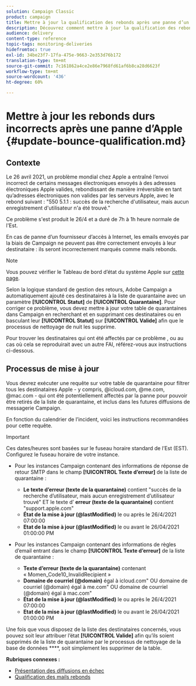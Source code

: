 ```yaml
---
solution: Campaign Classic
product: campaign
title: Mettre à jour la qualification des rebonds après une panne d’un FAI
description: Découvrez comment mettre à jour la qualification des rebonds après une panne d’un fournisseur d’accès à Internet.
audience: delivery
content-type: reference
topic-tags: monitoring-deliveries
hidefromtoc: true
exl-id: 34be23f7-17fa-475e-9663-2e353d76b172
translation-type: tm+mt
source-git-commit: 7c161862a4ce2e86e7968fd61af6b8ca28d6623f
workflow-type: tm+mt
source-wordcount: '436'
ht-degree: 60%

---
```


# Mettre à jour les rebonds durs incorrects après une panne d’Apple {#update-bounce-qualification.md}

## Contexte

Le 26 avril 2021, un problème mondial chez Apple a entraîné l’envoi incorrect de certains messages électroniques envoyés à des adresses électroniques Apple valides, rebondissant de manière irréversible en tant qu’adresses électroniques non valides par les serveurs Apple, avec le rebond suivant :  &quot;550 5.1.1 <email address>: succès de la recherche d&#39;utilisateur, mais aucun enregistrement d&#39;utilisateur n&#39;a été trouvé.&quot;

Ce problème s&#39;est produit le 26/4 et a duré de 7h à 1h heure normale de l&#39;Est.

En cas de panne d’un fournisseur d’accès à Internet, les emails envoyés par la biais de Campaign ne peuvent pas être correctement envoyés à leur destinataire : ils seront incorrectement marqués comme mails rebonds.

>[!NOTE]
>
>Vous pouvez vérifier le Tableau de bord d’état du système Apple sur [cette page](https://www.apple.com/support/systemstatus/).

Selon la logique standard de gestion des retours, Adobe Campaign a automatiquement ajouté ces destinataires à la liste de quarantaine avec un paramètre **[!UICONTROL Statut]** de **[!UICONTROL Quarantaine]**. Pour corriger ce problème, vous devez mettre à jour votre table de quarantaines dans Campaign en recherchant et en supprimant ces destinataires ou en basculant leur **[!UICONTROL Statut]** sur **[!UICONTROL Valide]** afin que le processus de nettoyage de nuit les supprime.

Pour trouver les destinataires qui ont été affectés par ce problème , ou au cas où cela se reproduirait avec un autre FAI, référez-vous aux instructions ci-dessous.

## Processus de mise à jour

Vous devrez exécuter une requête sur votre table de quarantaine pour filtrer tous les destinataires Apple - y compris, @icloud.com, @me.com, @mac.com - qui ont été potentiellement affectés par la panne pour pouvoir être retirés de la liste de quarantaine, et inclus dans les futures diffusions de messagerie Campaign.

En fonction du calendrier de l’incident, voici les instructions recommandées pour cette requête.

>[!IMPORTANT]
>
>Ces dates/heures sont basées sur le fuseau horaire standard de l’Est (EST). Configurez le fuseau horaire de votre instance.

* Pour les instances Campaign contenant des informations de réponse de retour SMTP dans le champ **[!UICONTROL Texte d’erreur]** de la liste de quarantaine :

   * **Le texte d’erreur (texte de la quarantaine)** contient &quot;succès de la recherche d’utilisateur, mais aucun enregistrement d’utilisateur trouvé&quot; ET le texte d’ **erreur (texte de la quarantaine)** contient &quot;support.apple.com&quot;
   * **État de la mise à jour (@lastModified)** le ou après le 26/4/2021 07:00:00
   * **Etat de la mise à jour (@lastModified)** le ou avant le 26/04/2021 01:00:00 PM

* Pour les instances Campaign contenant des informations de règles d’email entrant dans le champ **[!UICONTROL Texte d’erreur]** de la liste de quarantaine :

   * **Texte d’erreur (texte de la quarantaine)** contenant « Momen_Code10_InvalidRecipient »
   * **Domaine de courriel (@domain)** égal à icloud.com&quot; OU domaine de courriel (@domain) égal à me.com&quot; OU domaine de courriel (@domain) égal à mac.com&quot;
   * **État de la mise à jour (@lastModified)** le ou après le 26/4/2021 07:00:00
   * **Etat de la mise à jour (@lastModified)** le ou avant le 26/04/2021 01:00:00 PM

Une fois que vous disposez de la liste des destinataires concernés, vous pouvez soit leur attribuer l’état **[!UICONTROL Valide]** afin qu’ils soient supprimés de la liste de quarantaine par le processus de nettoyage de la base de données ****, soit simplement les supprimer de la table.

**Rubriques connexes :**
* [Présentation des diffusions en échec](../../delivery/using/understanding-delivery-failures.md)
* [Qualification des mails rebonds](../../delivery/using/understanding-delivery-failures.md#bounce-mail-qualification)
